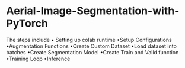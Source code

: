 # Aerial-Image-Segmentation-with-PyTorch
The steps include
• Setting up colab runtime
•Setup Configurations
•Augmentation Functions
•Create Custom Dataset
•Load dataset into batches
•Create Segmentation Model 
•Create Train and Valid function
•Training Loop
•Inference

